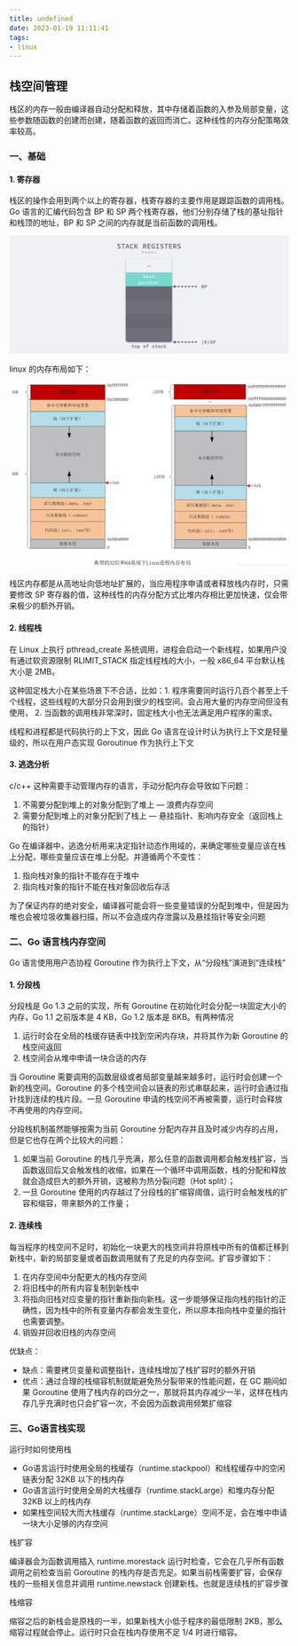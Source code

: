 ```yaml
---
title: undefined
date: 2023-01-19 11:11:41
tags:
- linux
---
```


## 栈空间管理

栈区的内存一般由编译器自动分配和释放，其中存储着函数的入参及局部变量，这些参数随函数的创建而创建，随着函数的返回而消亡。这种线性的内存分配策略效率较高。

### 一、基础

#### 1. 寄存器

栈区的操作会用到两个以上的寄存器，栈寄存器的主要作用是跟踪函数的调用栈。Go 语言的汇编代码包含 BP 和 SP 两个栈寄存器，他们分别存储了栈的基址指针和栈顶的地址，BP 和 SP 之间的内存就是当前函数的调用栈。

<img src="./image/栈寄存器.png" style="zoom:50%;" />

linux 的内存布局如下：

<img src="./image/linux内存布局.png" style="zoom:50%;" />

栈区内存都是从高地址向低地址扩展的，当应用程序申请或者释放栈内存时，只需要修改 SP 寄存器的值，这种线性的内存分配方式比堆内存相比更加快速，仅会带来极少的额外开销。

#### 2. 线程栈

在 Linux 上执行 pthread_create 系统调用，进程会启动一个新线程，如果用户没有通过软资源限制 RLIMIT_STACK 指定线程栈的大小，一般 x86_64 平台默认栈大小是 2MB。

这种固定栈大小在某些场景下不合适，比如：1. 程序需要同时运行几百个甚至上千个线程，这些线程的大部分只会用到很少的栈空间。会占用大量的内存空间但没有使用， 2. 当函数的调用栈非常深时，固定栈大小也无法满足用户程序的需求。

线程和进程都是代码执行的上下文，因此 Go 语言在设计时认为执行上下文是轻量级的，所以在用户态实现 Goroutinue 作为执行上下文

#### 3. 逃逸分析

c/c++ 这种需要手动管理内存的语言，手动分配内存会导致如下问题：

1. 不需要分配到堆上的对象分配到了堆上 — 浪费内存空间
2. 需要分配到堆上的对象分配到了栈上 — 悬挂指针、影响内存安全（返回栈上的指针）

Go 在编译器中，逃逸分析用来决定指针动态作用域的，来确定哪些变量应该在栈上分配，哪些变量应该在堆上分配。并遵循两个不变性：

1. 指向栈对象的指针不能存在于堆中
2. 指向栈对象的指针不能在栈对象回收后存活

为了保证内存的绝对安全，编译器可能会将一些变量错误的分配到堆中，但是因为堆也会被垃圾收集器扫描，所以不会造成内存泄露以及悬挂指针等安全问题

### 二、Go 语言栈内存空间

Go 语言使用用户态协程 Goroutine 作为执行上下文，从“分段栈”演进到“连续栈”

#### 1. 分段栈

分段栈是 Go 1.3 之前的实现，所有 Goroutine 在初始化时会分配一块固定大小的内存，Go 1.1 之前版本是 4 KB，Go 1.2 版本是 8KB。有两种情况

1. 运行时会在全局的栈缓存链表中找到空闲内存块，并将其作为新 Goroutine 的栈空间返回
2. 栈空间会从堆中申请一块合适的内存

当 Goroutine 需要调用的函数层级或者局部变量越来越多时，运行时会创建一个新的栈空间。Goroutine 的多个栈空间会以链表的形式串联起来，运行时会通过指针找到连续的栈片段。一旦 Goroutine 申请的栈空间不再被需要，运行时会释放不再使用的内存空间。

分段栈机制虽然能够按需为当前 Goroutine 分配内存并且及时减少内存的占用，但是它也存在两个比较大的问题：

1. 如果当前 Goroutine 的栈几乎充满，那么任意的函数调用都会触发栈扩容，当函数返回后又会触发栈的收缩，如果在一个循环中调用函数，栈的分配和释放就会造成巨大的额外开销，这被称为热分裂问题（Hot split）；
2. 一旦 Goroutine 使用的内存越过了分段栈的扩缩容阈值，运行时会触发栈的扩容和缩容，带来额外的工作量；

#### 2. 连续栈

每当程序的栈空间不足时，初始化一块更大的栈空间并将原栈中所有的值都迁移到新栈中，新的局部变量或者函数调用就有了充足的内存空间。扩容步骤如下：

1. 在内存空间中分配更大的栈内存空间
2. 将旧栈中的所有内容复制到新栈中
3. 将指向旧栈对应变量的指针重新指向新栈。这一步能够保证指向栈的指针的正确性，因为栈中的所有变量内存都会发生变化，所以原本指向栈中变量的指针也需要调整。
4. 销毁并回收旧栈的内存空间

优缺点：

- 缺点：需要拷贝变量和调整指针，连续栈增加了栈扩容时的额外开销
- 优点：通过合理的栈缩容机制就能避免热分裂带来的性能问题，在 GC 期间如果 Goroutine 使用了栈内存的四分之一，那就将其内存减少一半，这样在栈内存几乎充满时也只会扩容一次，不会因为函数调用频繁扩缩容

### 三、Go语言栈实现

运行时如何使用栈

- Go语言运行时使用全局的栈缓存（runtime.stackpool）和线程缓存中的空闲链表分配 32KB 以下的栈内存
- Go语言运行时使用全局的大栈缓存（runtime.stackLarge）和堆内存分配 32KB 以上的栈内存
- 如果栈空间较大而大栈缓存（runtime.stackLarge）空间不足，会在堆中申请一块大小足够的内存空间

栈扩容

编译器会为函数调用插入 runtime.morestack 运行时检查，它会在几乎所有函数调用之前检查当前 Goroutine 的栈内存是否充足。如果当前栈需要扩容，会保存栈的一些相关信息并调用 runtime.newstack 创建新栈。也就是连续栈的扩容步骤

栈缩容

缩容之后的新栈会是原栈的一半，如果新栈大小低于程序的最低限制 2KB，那么缩容过程就会停止。运行时只会在栈内存使用不足 1/4 时进行缩容。